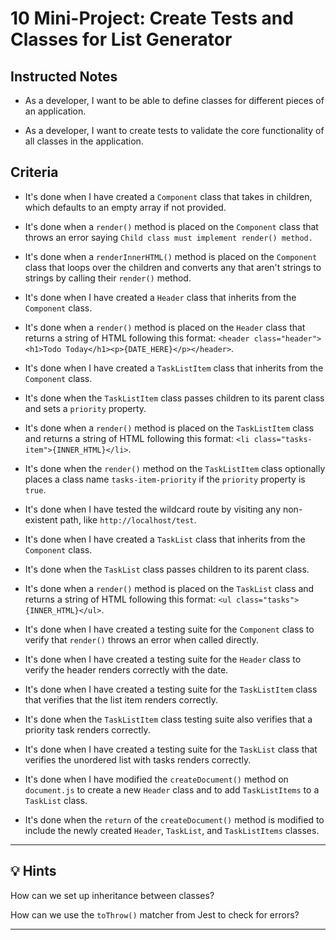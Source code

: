 # 10 Mini-Project: Create Tests and Classes for List Generator

## Instructed Notes

* As a developer, I want to be able to define classes for different pieces of an application.

* As a developer, I want to create tests to validate the core functionality of all classes in the application.

## Criteria

* It's done when I have created a `Component` class that takes in children, which defaults to an empty array if not provided.

* It's done when a `render()` method is placed on the `Component` class that throws an error saying `Child class must implement render() method.`

* It's done when a `renderInnerHTML()` method is placed on the `Component` class that loops over the children and converts any that aren't strings to strings by calling their `render()` method.

* It's done when I have created a `Header` class that inherits from the `Component` class.

* It's done when a `render()` method is placed on the `Header` class that returns a string of HTML following this format: `<header class="header"><h1>Todo Today</h1><p>{DATE_HERE}</p></header>`.

* It's done when I have created a `TaskListItem` class that inherits from the `Component` class.

* It's done when the `TaskListItem` class passes children to its parent class and sets a `priority` property.

* It's done when a `render()` method is placed on the `TaskListItem` class and returns a string of HTML following this format: `<li class="tasks-item">{INNER_HTML}</li>`.

* It's done when the `render()` method on the `TaskListItem` class optionally places a class name `tasks-item-priority` if the `priority` property is `true`.

* It's done when I have tested the wildcard route by visiting any non-existent path, like `http://localhost/test`.

* It's done when I have created a `TaskList` class that inherits from the `Component` class.

* It's done when the `TaskList` class passes children to its parent class.

* It's done when a `render()` method is placed on the `TaskList` class and returns a string of HTML following this format: `<ul class="tasks">{INNER_HTML}</ul>`.

* It's done when I have created a testing suite for the `Component` class to verify that `render()` throws an error when called directly.

* It's done when I have created a testing suite for the `Header` class to verify the header renders correctly with the date.

* It's done when I have created a testing suite for the `TaskListItem` class that verifies that the list item renders correctly.

* It's done when the `TaskListItem` class testing suite also verifies that a priority task renders correctly.

* It's done when I have created a testing suite for the `TaskList` class that verifies the unordered list with tasks renders correctly.

* It's done when I have modified the `createDocument()` method on `document.js` to create a new `Header` class and to add `TaskListItems` to a `TaskList` class.

* It's done when the `return` of the `createDocument()` method is modified to include the newly created `Header`, `TaskList`, and `TaskListItems` classes.

---

## 💡 Hints

How can we set up inheritance between classes?

How can we use the `toThrow()` matcher from Jest to check for errors?

---